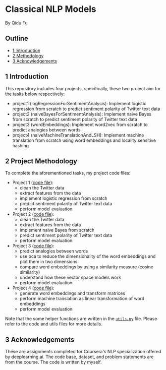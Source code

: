 # Classical NLP Models 
By Qidu Fu

## Outline
- [1 Introduction](#1)
- [2 Methodology](#2)
- [3 Acknowledgements](#3)

<a name='1'></a>
## 1 Introduction 
This repository includes four projects, specifically, these two project aim for the tasks below respectively:
- project1 (logRegressionForSentimentAnalysis): Implement logistic regression from scratch to predict sentiment polarity of Twitter text data
- project2 (naiveBayesForSentimentAnalysis): Implement naive Bayes from scratch to predict sentiment polarity of Twitter text data
- project3 (wordEmbeddings): Implement word2vec from scratch to predict analogies between words
- project4 (naiveMachineTranslationAndLSH): Implement machine translation from scratch using word embeddings and locality sensitive hashing

<a name='2'></a>
## 2 Project Methodology
To complete the aforementioned tasks, my project code files:
- Project 1 ([code file](logRegressionForSentimentAnalysis.py)):
    - clean the Twitter data
    - extract features from the data
    - implement logistic regression from scratch
    - predict sentiment polarity of Twitter text data
    - perform model evaluation
- Project 2 ([code file](naiveBayesForSentimentAnalysis.py)):
    - clean the Twitter data
    - extract features from the data
    - implement naive Bayes from scratch
    - predict sentiment polarity of Twitter text data
    - perform model evaluation
- Project 3 ([code file](wordEmbeddings.py)):
    - predict analogies between words
    - use pca to reduce the dimensionality of the word embeddings and plot them in two dimensions
    - compare word embeddings by using a similarity measure (cosine similarity)
    - understand how these vector space models work
    - perform model evaluation
- Project 4 ([code file](naiveMachineTranslation.py)):
    - generate word embeddings and transform matrices
    - perform machine translation as linear transformation of word embeddings
    - perform model evaluation

Note that the some helper functions are written in the [`utils.py`](utils.py) file. Please refer to the code and utils files for more details.

<a name='3'></a>
## 3 Acknowledgements
These are assignments completed for Coursera's NLP specialization offered by deeplearning.ai. The code base, dataset, and problem statements are from the course. The code is written by myself.
